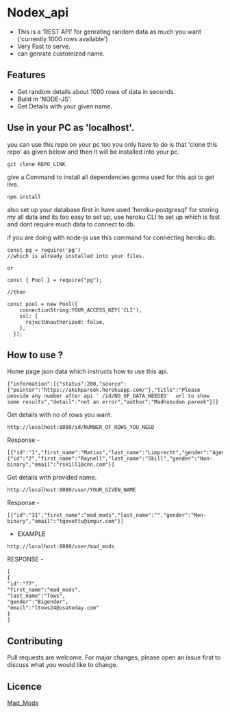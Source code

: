 # Nodex_api



* This is a 'REST API' for genrating random data as much you want ('currently 1000 rows available')
* Very Fast to serve.
* can genrate customized name.




## Features

* Get random details about 1000 rows of data in seconds.
* Build in 'NODE-JS'.
* Get Details with your given name.



## Use in your PC as 'localhost'.

you can use this repo on your pc too you only have to do is that 'clone this repo' as given below and then it will be installed into your pc.

``` 
git clone REPO_LINK
```

give a Command to install all dependencies gonna used for this api to get live.

```
npm install 
```

also set up your database first in have used 'heroku-postgresql' for storing my all data and its too easy to set up, use heroku CLI to set up which is fast and dont require much data to connect to db.

if you are doing with node-js use this command for connecting heroku db.
``` 
const pg = require('pg') 
//which is already installed into your files.

or 

const { Pool } = require("pg");

//then

const pool = new Pool({
    connectionString:YOUR_ACCESS_KEY('CLI'),
    ssl: {
      rejectUnauthorized: false,
    },
  });
  ```


## How to use ?


Home page json data which instructs how to use this api.

```
{"information":[{"status":200,"source":{"pointer":"https://akshpareek.herokuapp.com/"},"title":"Please peovide any number after api ' /id/NO_OF_DATA_NEEDED'  url to show some results","detail":"not an error","author":"Madhusudan pareek"}]}
```



Get details with no of rows you want.


```
http://localhost:8080/id/NUMBER_OF_ROWS_YOU_NEED
```

Response -

```
[{"id":"1","first_name":"Matias","last_name":"Limprecht","gender":"Agender","email":"mlimprecht0@aboutads.info"},{"id":"2","first_name":"Raynell","last_name":"Skill","gender":"Non-binary","email":"rskill1@cnn.com"}]

```


Get details with provided name.

```
http://localhost:8080/user/YOUR_GIVEN_NAME
```


Response - 

```
[{"id":"31","first_name":"mad_mods","last_name":"","gender":"Non-binary","email":"tgovettu@imgur.com"}]
```


* EXAMPLE

```
http://localhost:8080/user/mad_mods
```

RESPONSE -
```
[
{
"id":"77",
"first_name":"mad_mods",
"last_name":"Tows",
"gender":"Bigender",
"email":"ltows24@usatoday.com"
}
]
```

## Contributing
Pull requests are welcome. For major changes, please open an issue first to discuss what you would like to change.



## Licence
[Mad_Mods](https://github.com/MadMods96/nodex/blob/master/LICENCE)
